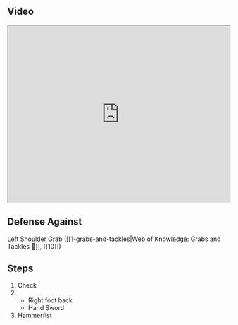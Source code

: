 ## Video

<iframe src="https://www.youtube.com/embed/IXZ6kr4VHQw?start=14&end=27" width="100%" height="400"></iframe>

## Defense Against

Left Shoulder Grab ([[1-grabs-and-tackles|Web of Knowledge: Grabs and Tackles 🤝]], [[10]])
## Steps

1. Check
2.  - Right foot back
    - Hand Sword
3. Hammerfist